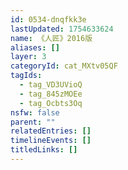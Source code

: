 ```yaml
---
id: 0534-dnqfkk3e
lastUpdated: 1754633624
name: 《人匠》2016版
aliases: []
layer: 3
categoryId: cat_MXtv05QF
tagIds:
  - tag_VD3UVioQ
  - tag_845zMOEe
  - tag_Ocbts3Oq
nsfw: false
parent: ""
relatedEntries: []
timelineEvents: []
titledLinks: []
---
```


